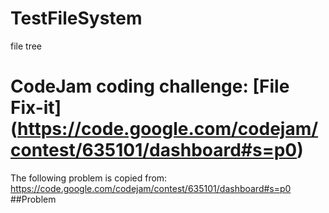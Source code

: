 # TestFileSystem
file tree

# CodeJam coding challenge: [File Fix-it] (https://code.google.com/codejam/contest/635101/dashboard#s=p0)

The following problem is copied from: https://code.google.com/codejam/contest/635101/dashboard#s=p0
##Problem
